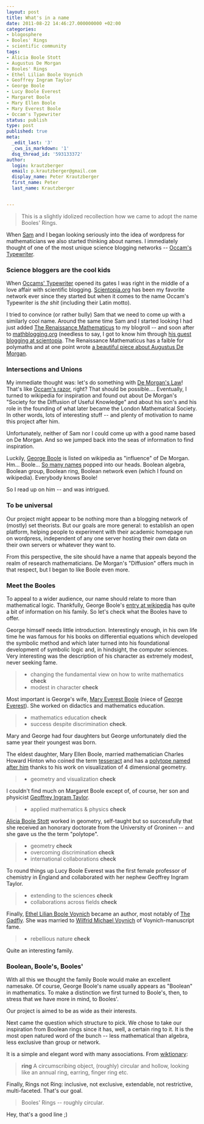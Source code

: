 ```yaml
---
layout: post
title: What's in a name
date: 2011-08-22 14:46:27.000000000 +02:00
categories:
- blogosphere
- Booles' Rings
- scientific community
tags:
- Alicia Boole Stott
- Augustus De Morgan
- Booles' Rings
- Ethel Lilian Boole Voynich
- Geoffrey Ingram Taylor
- George Boole
- Lucy Boole Everest
- Margaret Boole
- Mary Ellen Boole
- Mary Everest Boole
- Occam's Typewriter
status: publish
type: post
published: true
meta:
  _edit_last: '3'
  _cws_is_markdown: '1'
  dsq_thread_id: '593133372'
author:
  login: krautzberger
  email: p.krautzberger@gmail.com
  display_name: Peter Krautzberger
  first_name: Peter
  last_name: Krautzberger


---
```


> This is a slightly idolized recollection how we came to adopt the name Booles' Rings.

When [Sam](http://boolesrings.org/scoskey) and I began looking seriously into the idea of wordpress for mathematicians we also started thinking about names. I immediately thought of one of the most unique science blogging networks -- [Occam's Typewriter](http://occamstypewriter.org/).

### Science bloggers are the cool kids

When [Occams' Typewriter](http://occamstypewriter.org/) opened its gates I was right in the middle of a love affair with scientific blogging. [Scientopia.org](http://www.scientopia.org) has been my favorite network ever since they started but when it comes to the name Occam's Typewriter is _the shit_ (including their Latin motto).

I tried to convince (or rather bully) Sam that we need to come up with a similarly cool name. Around the same time Sam and I started looking I had just added [The Renaissance Mathematicus](http://thonyc.wordpress.com/) to my blogroll -- and soon after to [mathblogging.org](http://www.mathblogging.org) (needless to say, I got to know him through [his guest blogging at scientopia](http://scientopia.org/blogs/guestblog/2011/02/28/ich-bin-ein-gastblogger-i-road-to-the-renaissance-or-one-thing-leads-to-another/). The Renaissance Mathematicus has a faible for polymaths and at one point wrote [a beautiful piece about Augustus De Morgan](http://thonyc.wordpress.com/2011/06/27/a-lover-of-paradoxes/).

### Intersections and Unions

My immediate thought was: let's do something with [De Morgan's Law](http://en.wikipedia.org/wiki/De_Morgan's_laws)! That's like [Occam's razor](http://en.wikipedia.org/wiki/Occam%27s_razor), right? That should be possible.... Eventually, I turned to wikipedia for inspiration and found out about De Morgan's "Society for the Diffusion of Useful Knowledge" and about his son's and his role in the founding of what later became the London Mathematical Society. In other words, lots of interesting stuff -- and plenty of motivation to name this project after him.

Unfortunately, neither of Sam nor I could come up with a good name based on De Morgan. And so we jumped back into the seas of information to find inspiration.

Luckily, [George Boole](http://en.wikipedia.org/wiki/George_Boole) is listed on wikipedia as "influence" of De Morgan. Hm... Boole... [So many names](http://en.wikipedia.org/wiki/Boolean) popped into our heads. Boolean algebra, Boolean group, Boolean ring, Boolean network even (which I found on wikipedia). Everybody knows Boole!

So I read up on him -- and was intrigued.

### To be universal

Our project might appear to be nothing more than a blogging network of (mostly) set theorists. But our goals are more general: to establish an open platform, helping people to experiment with their academic homepage run on wordpress, independent of any one server hosting their own data on their own servers or whatever they want to.

From this perspective, the site should have a name that appeals beyond the realm of research mathematicians. De Morgan's "Diffusion" offers much in that respect, but I began to like Boole even more.

### Meet the Booles

To appeal to a wider audience, our name should relate to more than mathematical logic. Thankfully, George Boole's [entry at wikipedia](http://en.wikipedia.org/wiki/George_Boole) has quite a bit of information on his family. So let's check what the Booles have to offer.

George himself needs little introduction. Interestingly enough, in his own life time he was famous for his books on differential equations which developed the symbolic method and which later turned into his foundational development of symbolic logic and, in hindsight, the computer sciences. Very interesting was the description of his character as extremely modest, never seeking fame.

> *   changing the fundamental view on how to write mathematics **check**
> *   modest in character **check**

Most important is George's wife, [Mary Everest Boole](http://en.wikipedia.org/wiki/Mary_Everest_Boole) (niece of [George Everest](http://en.wikipedia.org/wiki/George_Everest)). She worked on didactics and mathematics education.

> *   mathematics education **check**
> *   success despite discrimination **check**.

Mary and George had four daughters but George unfortunately died the same year their youngest was born.

The eldest daughter, Mary Ellen Boole, married mathematician Charles Howard Hinton who coined the term [tesseract](http://en.wikipedia.org/wiki/Tesseract) and has a [polytope named after him](http://en.wikipedia.org/wiki/Hinton%27s_polytope#Omnitruncated_5-cell) thanks to his work on visualization of 4 dimensional geometry.

> *   geometry and visualization **check**

I couldn't find much on Margaret Boole except of, of course, her son and physicist [Geoffrey Ingram Taylor](http://en.wikipedia.org/wiki/Geoffrey_Ingram_Taylor).

> *   applied mathematics & physics **check**

[Alicia Boole Stott](http://en.wikipedia.org/wiki/Alicia_Boole_Stott) worked in geometry, self-taught but so successfully that she received an honorary doctorate from the University of Groninen -- and she gave us the the term "polytope".

> *   geometry **check**
> *   overcoming discrimination **check**
> *   international collaborations **check**

To round things up Lucy Boole Everest was the first female professor of chemistry in England and collaborated with her nephew Geoffrey Ingram Taylor.

> *   extending to the sciences **check**
> *   collaborations across fields **check**

Finally, [Ethel Lilian Boole Voynich](http://en.wikipedia.org/wiki/Ethel_Lilian_Voynich) became an author, most notably of [The Gadfly](http://en.wikipedia.org/wiki/The_Gadfly). She was married to [Wilfrid Michael Voynich](http://en.wikipedia.org/wiki/Wilfrid_Michael_Voynich) of Voynich-manuscript fame.

> *   rebellious nature **check**

Quite an interesting family.

### Boolean, Boole's, Booles'

With all this we thought the family Boole would make an excellent namesake. Of course, George Boole's name usually appears as "Boolean" in mathematics. To make a distinction we first turned to Boole's, then, to stress that we have more in mind, to Booles'.

Our project is aimed to be as wide as their interests.

Next came the question which structure to pick. We chose to take our inspiration from Boolean rings since it has, well, a certain ring to it. It is the most open natured word of the bunch -- less mathematical than algebra, less exclusive than group or network.

It is a simple and elegant word with many associations. From [wiktionary](http://en.wiktionary.org/wiki/ring):

> **ring** A circumscribing object, (roughly) circular and hollow, looking like an annual ring, earring, finger ring etc.

Finally, Rings not Ring: inclusive, not exclusive, extendable, not restrictive, multi-faceted. That's our goal.

> Booles' Rings -- roughly circular.

Hey, that's a good line ;)